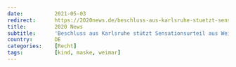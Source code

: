 ```yaml
---
date:          2021-05-03
redirect:      https://2020news.de/beschluss-aus-karlsruhe-stuetzt-sensationsurteil-aus-weimar-rechtsbeugungsvorwurf-gegen-richter-ohne-grundlage/
title:         2020 News
subtitle:      'Beschluss aus Karlsruhe stützt Sensationsurteil aus Weimar, Rechtsbeugungsvorwurf ohne Grundlage'
country:       DE
categories:    [Recht]
tags:          [kind, maske, weimar]
---
```


